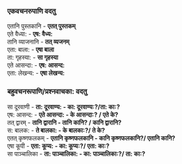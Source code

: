 ### एकवचनरुपाणि वदतु 
एतानि पुस्तकानि   -   **एतत् पुस्तकम्**   
एते वैध्या:  - **एष: वैध्य:**  
तानि व्याजनानि   - **तत् व्यजनम्**   
एता: बाला:  - **एषा बाला**   
ता: गृहस्या:  - **सा गृहस्या**   
एते आसन्दा:  - **एष: आसन्द:**  
एता: लेखन्य:  - **एषा लेखन्य:**  

### बहुवचनरूपाणि/प्रश्नवाचका: वदतु  
सा दूरवाणी   - **ता: दूरवाण्य: - का: दूरवाण्य:?/ता: का:?**  
एष: आसन्द:  - **एते आसन्दा: - के आसन्दा:? / एते के?**  
तत् द्वारम्   -  **तानि द्वारानि - तानि कानि? / कानि द्वारानि?**   
स: बालक:  -  **ते बालका: - के बालका:?/ ते के?**  
एतत् कृष्णफलकम्   -  **एतानि कृष्णफलकानि - कानि कृष्णफलकानि?/ एतानि कानि?**    
एषा कूपी   - **एता: कूप्य: - का: कूप्य:?/ एता: का:?**  
सा पाञ्चालिका   -  **ता: पाञ्चालिका: - का: पाञ्चालिका:?/ ता: का:?**  